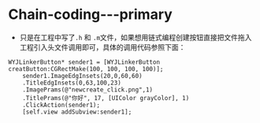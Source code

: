 # Chain-coding---primary
* 只是在工程中写了`.h` 和 `.m`文件，如果想用链式编程创建按钮直接把文件拖入工程引入头文件调用即可，具体的调用代码参照下面：

```
WYJLinkerButton* sender1 = [WYJLinkerButton creatButton:CGRectMake(100, 100, 100, 100)];
    sender1.ImageEdgInsets(20,0,60,60)
    .TitleEdgInsets(0,63,100,23)
    .ImagePrams(@"newcreate_click.png",1)
    .TitlePrams(@"你好", 17, [UIColor grayColor], 1)
    .ClickAction(sender1);
    [self.view addSubview:sender1];
```
